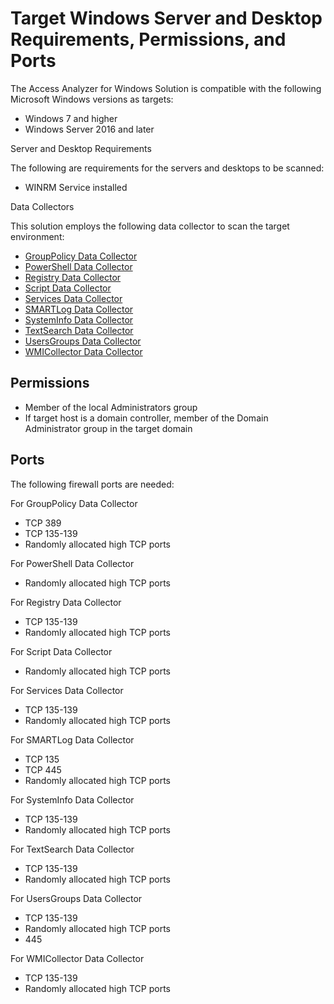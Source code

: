 # Target Windows Server and Desktop Requirements, Permissions, and Ports

The Access Analyzer for Windows Solution is compatible with the following Microsoft Windows versions
as targets:

- Windows 7 and higher
- Windows Server 2016 and later

Server and Desktop Requirements

The following are requirements for the servers and desktops to be scanned:

- WINRM Service installed

Data Collectors

This solution employs the following data collector to scan the target environment:

- [GroupPolicy Data Collector](/docs/accessanalyzer/12.0/data-collection/group-policy/overview.md)
- [PowerShell Data Collector](/docs/accessanalyzer/12.0/data-collection/powershell/overview.md)
- [Registry Data Collector](/docs/accessanalyzer/12.0/data-collection/registry/index.md)
- [Script Data Collector](/docs/accessanalyzer/12.0/data-collection/script/overview.md)
- [Services Data Collector](/docs/accessanalyzer/12.0/data-collection/services/index.md)
- [SMARTLog Data Collector](/docs/accessanalyzer/12.0/data-collection/smart-log/overview.md)
- [SystemInfo Data Collector](/docs/accessanalyzer/12.0/data-collection/system-info/overview.md)
- [TextSearch Data Collector](/docs/accessanalyzer/12.0/data-collection/text-search/overview.md)
- [UsersGroups Data Collector](/docs/accessanalyzer/12.0/data-collection/users-groups/overview.md)
- [WMICollector Data Collector](/docs/accessanalyzer/12.0/data-collection/wmi-collector/overview.md)

## Permissions

- Member of the local Administrators group
- If target host is a domain controller, member of the Domain Administrator group in the target
  domain

## Ports

The following firewall ports are needed:

For GroupPolicy Data Collector

- TCP 389
- TCP 135-139
- Randomly allocated high TCP ports

For PowerShell Data Collector

- Randomly allocated high TCP ports

For Registry Data Collector

- TCP 135-139
- Randomly allocated high TCP ports

For Script Data Collector

- Randomly allocated high TCP ports

For Services Data Collector

- TCP 135-139
- Randomly allocated high TCP ports

For SMARTLog Data Collector

- TCP 135
- TCP 445
- Randomly allocated high TCP ports

For SystemInfo Data Collector

- TCP 135-139
- Randomly allocated high TCP ports

For TextSearch Data Collector

- TCP 135-139
- Randomly allocated high TCP ports

For UsersGroups Data Collector

- TCP 135-139
- Randomly allocated high TCP ports
- 445

For WMICollector Data Collector

- TCP 135-139
- Randomly allocated high TCP ports
